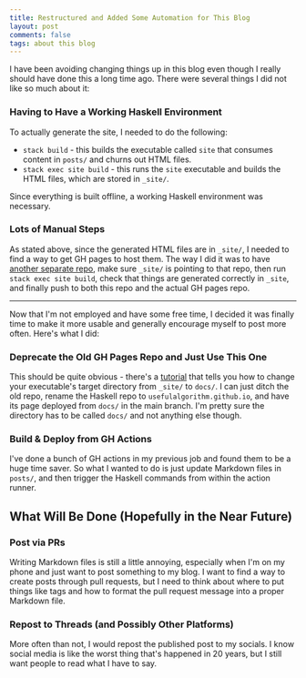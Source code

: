 ```yaml
---
title: Restructured and Added Some Automation for This Blog
layout: post
comments: false
tags: about this blog
---
```


I have been avoiding changing things up in this blog even though I really should have done this a long time ago. There were several things I did not like so much about it:

### Having to Have a Working Haskell Environment

To actually generate the site, I needed to do the following:

- `stack build` - this builds the executable called `site` that consumes content in `posts/` and churns out HTML files.
- `stack exec site build` - this runs the `site` executable and builds the HTML files, which are stored in `_site/`.

Since everything is built offline, a working Haskell environment was necessary.

### Lots of Manual Steps

As stated above, since the generated HTML files are in `_site/`, I needed to find a way to get GH pages to host them. The way I did it was to have [another separate repo](https://github.com/usefulalgorithm/old-website), make sure `_site/` is pointing to that repo, then run `stack exec site build`, check that things are generated correctly in `_site`, and finally push to both this repo and the actual GH pages repo.

---

Now that I'm not employed and have some free time, I decided it was finally time to make it more usable and generally encourage myself to post more often. Here's what I did:

### Deprecate the Old GH Pages Repo and Just Use This One

This should be quite obvious - there's a [tutorial](https://jaspervdj.be/hakyll/tutorials/github-pages-tutorial.html) that tells you how to change your executable's target directory from `_site/` to `docs/`. I can just ditch the old repo, rename the Haskell repo to `usefulalgorithm.github.io`, and have its page deployed from `docs/` in the main branch. I'm pretty sure the directory has to be called `docs/` and not anything else though.

### Build & Deploy from GH Actions

I've done a bunch of GH actions in my previous job and found them to be a huge time saver. So what I wanted to do is just update Markdown files in `posts/`, and then trigger the Haskell commands from within the action runner.

## What Will Be Done (Hopefully in the Near Future)

### Post via PRs

Writing Markdown files is still a little annoying, especially when I'm on my phone and just want to post something to my blog. I want to find a way to create posts through pull requests, but I need to think about where to put things like tags and how to format the pull request message into a proper Markdown file.

### Repost to Threads (and Possibly Other Platforms)

More often than not, I would repost the published post to my socials. I know social media is like the worst thing that's happened in 20 years, but I still want people to read what I have to say.
